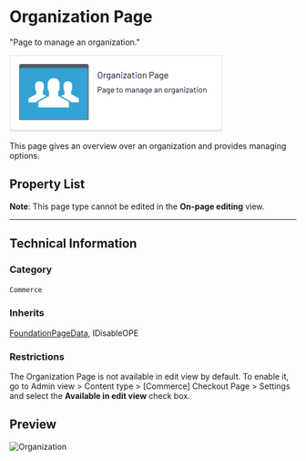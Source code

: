 # Organization Page
"Page to manage an organization."

![Organization](Screenshots/Organization%20Page%20-%20icon.png)

This page gives an overview over an organization and provides managing options.


## Property List
**Note**: This page type cannot be edited in the **On-page editing** view.<!--The following property list includes properties that are unique to this content type. For a list of global properties, view our [*Common Page  Properties*](../../Common%20Page%20Properties.md) list.-->

<!--Display Name *(Name in code)* | Type | Property Description
--------------|------|---------------
**Main body** *(`MainBody`)* | XhtmlString | Provides an rich-text area for entering formatted content.
**Main content area** *(`MainContentArea`)* | ContentArea | Provides a configurable drag-and-drop interface for placing media, blocks, or other content onto the page.-->

** **
<!--![Organization](Screenshots/Organization%20Page%20-%20Content%20tab.png)-->

## Technical Information

### Category
`Commerce`

### Inherits
[FoundationPageData](../../Foundation.Cms/Page%20Types/Foundation%20Page%20Data.md), IDisableOPE

### Restrictions
The Organization Page is not available in edit view by default. To enable it, go to Admin view > Content type > [Commerce] Checkout Page > Settings and select the **Available in edit view** check box.

## Preview
![Organization](Screenshots/Organization%20Page%20-%20Preview.png)
